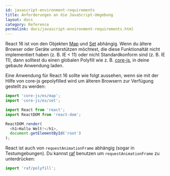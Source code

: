 ```yaml
---
id: javascript-environment-requirements
title: Anforderungen an die JavaScript-Umgebung
layout: docs
category: Reference
permalink: docs/javascript-environment-requirements.html
---
```


React 16 ist von den Objekten [Map](https://developer.mozilla.org/de/docs/Web/JavaScript/Reference/Global_Objects/Map) und [Set](https://developer.mozilla.org/de/docs/Web/JavaScript/Reference/Global_Objects/Set) abhängig.
Wenn du ältere Browser oder Geräte unterstützen möchtest, die diese Funktionaltät nicht implementiert haben (z. B. IE < 11) oder nicht Standardkonform sind (z. B. IE 11), dann solltest du einen globalen Polyfill wie z. B. [core-js](https://github.com/zloirock/core-js), in deine gebaute Anwendung laden.

Eine Anwendung für React 16 sollte wie folgt aussehen, wenn sie mit der Hilfe von
core-js gepolyfilled wird um älteren Browsern zur Verfügung gestellt zu werden:

```js
import 'core-js/es/map';
import 'core-js/es/set';

import React from 'react';
import ReactDOM from 'react-dom';

ReactDOM.render(
  <h1>Hallo Welt!</h1>,
  document.getElementById('root')
);
```

React ist auch von `requestAnimationFrame` abhängig (sogar in Testumgebungen).
Du kannst [raf](https://www.npmjs.com/package/raf) benutzen um `requestAnimationFrame` zu unterdrücken:

```js
import 'raf/polyfill';
```

